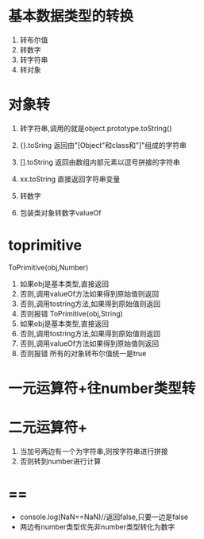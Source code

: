 # 基本数据类型的转换
1. 转布尔值
2. 转数字
3. 转字符串
4. 转对象

# 对象转
1. 转字符串,调用的就是object.prototype.toString()
  1. {}.toSring 返回由"[Object"和class和"]"组成的字符串
  2. [].toString 返回由数组内部元素以逗号拼接的字符串
  3. xx.toString 直接返回字符串变量

2. 转数字
 1. 包装类对象转数字valueOf
# toprimitive
ToPrimitive(obj,Number)
1. 如果obj是基本类型,直接返回
2. 否则,调用valueOf方法如果得到原始值则返回
3. 否则,调用tostring方法,如果得到原始值则返回
4. 否则报错
ToPrimitive(obj,String)
1. 如果obj是基本类型,直接返回
2. 否则,调用tostring方法,如果得到原始值则返回
3. 否则,调用valueOf方法如果得到原始值则返回
4. 否则报错
所有的对象转布尔值统一是true


# 一元运算符+往number类型转
# 二元运算符+
1. 当加号两边有一个为字符串,则按字符串进行拼接
2. 否则转到number进行计算


# ==
- console.log(NaN==NaN)//返回false,只要一边是false
- 两边有number类型优先非number类型转化为数字

